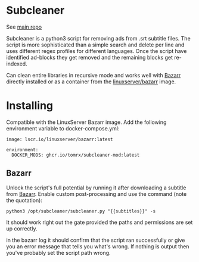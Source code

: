# Subcleaner
See [main repo](https://github.com/KBlixt/subcleaner) 


Subcleaner is a python3 script for removing ads from .srt subtitle files.
The script is more sophisticated than a simple search and delete per line
and uses different regex profiles for different languages.
Once the script have identified ad-blocks they get removed and the remaining blocks 
get re-indexed.

Can clean entire libraries in recursive mode and works well with [Bazarr](https://github.com/morpheus65535/bazarr) 
directly installed or as a container from the [linuxserver/bazarr](https://hub.docker.com/r/linuxserver/bazarr) image.

# Installing
Compatible with the LinuxServer Bazarr image. Add the following environment variable to docker-compose.yml:

    image: lscr.io/linuxserver/bazarr:latest
    
    environment:
      DOCKER_MODS: ghcr.io/tomrx/subcleaner-mod:latest
      
## Bazarr
Unlock the script's full potential by running it after downloading a subtitle from 
[Bazarr](https://github.com/morpheus65535/bazarr). Enable custom post-processing and use
the command (note the quotation):

    python3 /opt/subcleaner/subcleaner.py "{{subtitles}}" -s

It should work right out the gate provided the paths and permissions are set up correctly.

in the bazarr log it should confirm that the script ran successfully or give you 
an error message that tells you what's wrong. If nothing is output then you've probably 
set the script path wrong.
